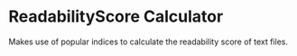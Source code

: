 # ReadabilityScore Calculator
 Makes use of popular indices to calculate the readability score of text files.
